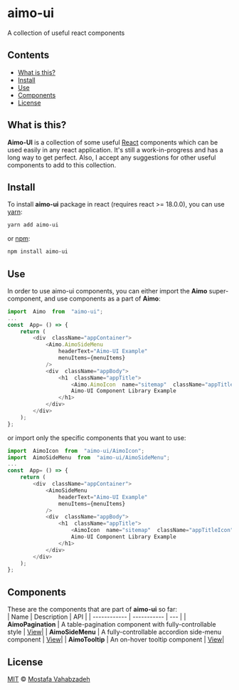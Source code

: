 # aimo-ui

A collection of useful react components

## Contents

- [What is this?](#what-is-this)
- [Install](#install)
- [Use](#use)
- [Components](#components)
- [License](#license)

## What is this?

**Aimo-UI** is a collection of some useful [React][] components which can be used easily in any react application. It's still a work-in-progress and has a long way to get perfect. Also, I accept any suggestions for other useful components to add to this collection.

## Install

To install **aimo-ui** package in react (requires react >= 18.0.0), you can use [yarn][]:

```sh
yarn add aimo-ui
```

or [npm][]:

```sh
npm install aimo-ui
```

## Use

In order to use aimo-ui components, you can either import the **Aimo** super-component, and use components as a part of **Aimo**:

```js
import  Aimo  from  "aimo-ui";
...
const  App= () => {
	return (
        <div  className="appContainer">
            <Aimo.AimoSideMenu
                headerText="Aimo-UI Example"
				menuItems={menuItems}
			/>
			<div  className="appBody">
				<h1  className="appTitle">
					<Aimo.AimoIcon  name="sitemap"  className="appTitleIcon"  />
					Aimo-UI Component Library Example
				</h1>
			</div>
	    </div>
    );
};
```

or import only the specific components that you want to use:

```js
import  AimoIcon  from  "aimo-ui/AimoIcon";
import  AimoSideMenu  from  "aimo-ui/AimoSideMenu";
...
const  App= () => {
    return (
        <div  className="appContainer">
            <AimoSideMenu
                headerText="Aimo-UI Example"
				menuItems={menuItems}
			/>
			<div  className="appBody">
				<h1  className="appTitle">
					<AimoIcon  name="sitemap"  className="appTitleIcon"  />
					Aimo-UI Component Library Example
				</h1>
			</div>
	    </div>
    );
};
```

## Components

These are the components that are part of **aimo-ui** so far:  
| Name | Description | API |
| ------------ | ----------- | --- |
| **AimoPagination** | A table-pagination component with fully-controllable style | [View][aimopagination]|
| **AimoSideMenu** | A fully-controllable accordion side-menu component | [View][aimosidemenu]|
| **AimoTooltip** | An on-hover tooltip component | [View][aimotooltip]|

## License

[MIT][license] © [Mostafa Vahabzadeh][author]

[react]: http://reactjs.org
[yarn]: https://yarnpkg.com/cli/add
[npm]: https://docs.npmjs.com/cli/install
[aimopagination]: docs/AimoPagination.md
[aimosidemenu]: docs/AimoSideMenu.md
[aimotooltip]: docs/AimoTooltip.md
[license]: LICENSE
[author]: https://github.com/vah-most
